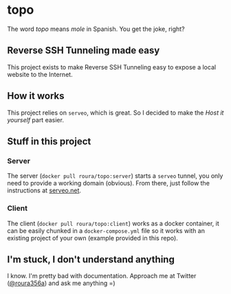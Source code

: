 # topo
The word _topo_ means _mole_ in Spanish. You get the joke, right?

## Reverse SSH Tunneling made easy
This project exists to make Reverse SSH Tunneling easy to expose a local website to the Internet.

## How it works
This project relies on `serveo`, which is great. So I decided to make the _Host it yourself_ part easier.

## Stuff in this project
### Server
The server (`docker pull roura/topo:server`) starts a `serveo` tunnel, you only need to provide a working domain (obvious). From there, just follow the instructions at [serveo.net](https://serveo.net/).

### Client
The client (`docker pull roura/topo:client`) works as a docker container, it can be easily chunked in a `docker-compose.yml` file so it works with an existing project of your own (example provided in this repo).

## I'm stuck, I don't understand anything
I know. I'm pretty bad with documentation. Approach me at Twitter ([@roura356a](https://twitter.com/roura356a)) and ask me anything =)
